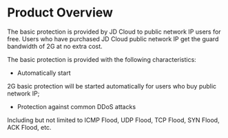 # Product Overview


The basic protection is provided by JD Cloud to public network IP users for free. Users who have purchased JD Cloud public network IP get the guard bandwidth of 2G at no extra cost.

The basic protection is provided with the following characteristics:

* Automatically start

2G basic protection will be started automatically for users who buy public network IP;
* Protection against common DDoS attacks

Including but not limited to ICMP Flood, UDP Flood, TCP Flood, SYN Flood, ACK Flood, etc.


